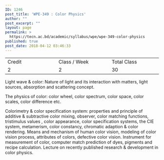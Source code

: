 ```yaml
---
ID: 1246
post_title: 'WPE-349 : Color Physics'
author: ""
post_excerpt: ""
layout: page
permalink: >
  https://tecn.ac.bd/academic/syllabus/wpe/wpe-349-color-physics
published: true
post_date: 2018-04-12 03:46:33
---
```

<table width="629">
<tbody>
<tr>
<td width="207">Credit</td>
<td width="219">Class / Week</td>
<td width="202">Total Class</td>
</tr>
<tr>
<td width="207">2</td>
<td width="219">2</td>
<td width="202">30</td>
</tr>
</tbody>
</table>
Light wave &amp; color: Nature of light and its interaction with matters, light sources, absorption and scattering concept.

The physics of color: color wheel, color spectrum, color space, color scales, color difference etc.

Colorimetry &amp; color specification system: properties and principle of additive &amp; subtractive color mixing, observer, color matching functions, tristimulus values , color appearance, color specification systems, the CIE system, metamerism, color constancy, chromatic adaption &amp; color rendering. Means and mechanism of human color vision, modeling of color vision process, attributes of colors, defective color vision. Instrument for measurement of color, computer match prediction of dyes, pigments and recipe calculation. Lecture on recently published research &amp; development in color physics.